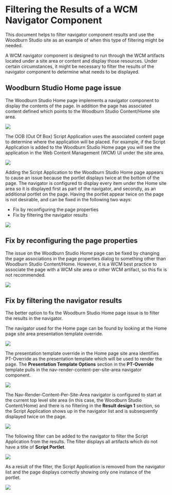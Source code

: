 # Filtering the Results of a WCM Navigator Component

This document helps to filter navigator component results and use the Woodburn Studio site as an example of when this type of filtering might be needed.

A WCM navigator component is designed to run through the WCM artifacts located under a site area or content and display those resources. Under certain circumstances, it might be necessary to filter the results of the navigator component to determine what needs to be displayed.

## Woodburn Studio Home page issue

The Woodburn Studio Home page implements a navigator component to display the contents of the page. In addition the page has associated content defined which points to the Woodburn Studio Content/Home site area.

![](../../images/Woodburn_Studio_issue_HomeSiteArea.png)

The OOB \(Out Of Box\) Script Application uses the associated content page to determine where the application will be placed. For example, if the Script Application is added to the Woodburn Studio Home page you will see the application in the Web Content Management \(WCM\) UI under the site area.

![](../../images/WoodBurn_Studio_LibraryExplorer.png)

Adding the Script Application to the Woodburn Studio Home page appears to cause an issue because the portlet displays twice at the bottom of the page. The navigator is configured to display every item under the Home site area so it is displayed first as part of the navigator, and secondly, as an additional portlet on the page. Having the portlet appear twice on the page is not desirable, and can be fixed in the following two ways:

-   Fix by reconfiguring the page properties
-   Fix by filtering the navigator results

![](../../images/WoodBurn_Studio_SiteManager.png)

## Fix by reconfiguring the page properties

The issue on the Woodburn Studio Home page can be fixed by changing the page associations in the page properties dialog to something other than Woodburn Studio Content/Home. However, it is a WCM best practice to associate the page with a WCM site area or other WCM artifact, so this fix is not recommended.

![](../../images/Fix_reconfiguring_WCMArtifact.png)

## Fix by filtering the navigator results

The better option to fix the Woodburn Studio Home page issue is to filter the results in the navigator.

The navigator used for the Home page can be found by looking at the Home page site area presentation template override.

![](../../images/Fix_filtering_template.png)

The presentation template override in the Home page site area identifies PT-Override as the presentation template which will be used to render the page. The **Presentation Template Options** section in the **PT-Override** template pulls in the nav-render-content-per-site-area navigator component.

![](../../images/Fix_filtering_PT_Override.png)

The Nav-Render-Content-Per-Site-Area navigator is configured to start at the current top level site area \(in this case, the Woodburn Studio Content/Home\) and there is no filtering in the **Result design 1** section, so the Script Application shows up in the navigator list and is subsequently displayed twice on the page.

![](../../images/Fix_filtering_Nav-Render-Content.png)

The following filter can be added to the navigator to filter the Script Application from the results. The filter displays all artifacts which do not have a title of **Script Portlet**.

![](../../images/Fix_filtering_List_presentation_Markup.png)

As a result of the filter, the Script Application is removed from the navigator list and the page displays correctly showing only one instance of the portlet.

![](../../images/Fix_filtering_FinalResult.png)


